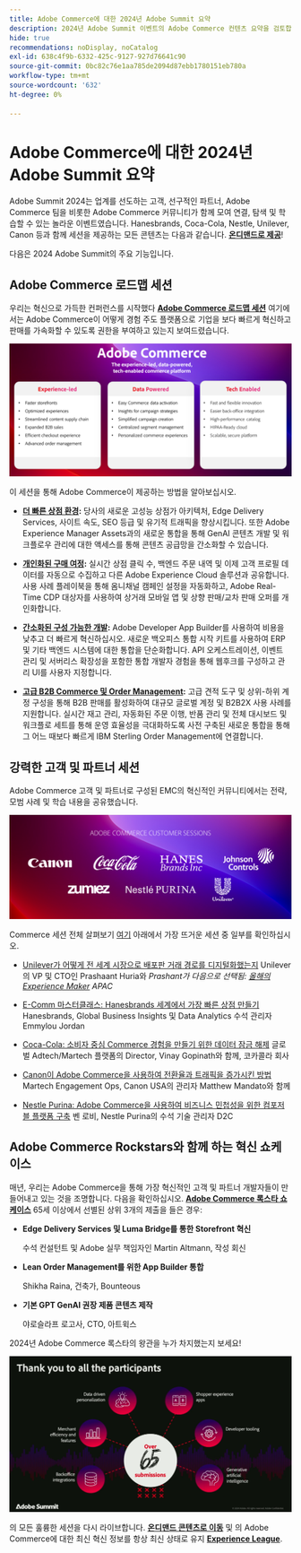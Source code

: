 ```yaml
---
title: Adobe Commerce에 대한 2024년 Adobe Summit 요약
description: 2024년 Adobe Summit 이벤트의 Adobe Commerce 컨텐츠 요약을 검토합니다.
hide: true
recommendations: noDisplay, noCatalog
exl-id: 638c4f9b-6332-425c-9127-927d76641c90
source-git-commit: 0bc82c76e1aa785de2094d87ebb1780151eb780a
workflow-type: tm+mt
source-wordcount: '632'
ht-degree: 0%

---
```


# Adobe Commerce에 대한 2024년 Adobe Summit 요약

Adobe Summit 2024는 업계를 선도하는 고객, 선구적인 파트너, Adobe Commerce 팀을 비롯한 Adobe Commerce 커뮤니티가 함께 모여 연결, 탐색 및 학습할 수 있는 놀라운 이벤트였습니다. Hanesbrands, Coca-Cola, Nestle, Unilever, Canon 등과 함께 세션을 제공하는 모든 콘텐츠는 다음과 같습니다. [**온디맨드로 제공**](https://business.adobe.com/summit/2024/sessions.html?Track=Commerce)!

다음은 2024 Adobe Summit의 주요 기능입니다.

## Adobe Commerce 로드맵 세션

우리는 혁신으로 가득한 컨퍼런스를 시작했다 [**Adobe Commerce 로드맵 세션**](https://business.adobe.com/summit/2024/sessions/adobe-commerce-2024-product-roadmap-review-s432.html) 여기에서는 Adobe Commerce이 어떻게 경험 주도 플랫폼으로 기업을 보다 빠르게 혁신하고 판매를 가속화할 수 있도록 권한을 부여하고 있는지 보여드렸습니다.

![컴퓨터의 스크린샷](../../assets/events/image1.png)

이 세션을 통해 Adobe Commerce이 제공하는 방법을 알아보십시오.

- **[더 빠른 상점 환경](https://experienceleague.adobe.com/developer/commerce/storefront/):** 당사의 새로운 고성능 상점가 아키텍처, Edge Delivery Services, 사이트 속도, SEO 등급 및 유기적 트래픽을 향상시킵니다. 또한 Adobe Experience Manager Assets과의 새로운 통합을 통해 GenAI 콘텐츠 개발 및 워크플로우 관리에 대한 액세스를 통해 콘텐츠 공급망을 간소화할 수 있습니다.

- **[개인화된 구매 여정](https://experienceleague.adobe.com/en/docs/commerce-admin/customers/customers-menu/personalize-scale):** 실시간 상점 클릭 수, 백엔드 주문 내역 및 이제 고객 프로필 데이터를 자동으로 수집하고 다른 Adobe Experience Cloud 솔루션과 공유합니다. 사용 사례 플레이북을 통해 옴니채널 캠페인 설정을 자동화하고, Adobe Real-Time CDP 대상자를 사용하여 상거래 모바일 앱 및 상향 판매/교차 판매 오퍼를 개인화합니다.

- **[간소화된 구성 가능한 개발](https://developer.adobe.com/commerce/extensibility/app-development/learning-path/):** Adobe Developer App Builder를 사용하여 비용을 낮추고 더 빠르게 혁신하십시오. 새로운 백오피스 통합 시작 키트를 사용하여 ERP 및 기타 백엔드 시스템에 대한 통합을 단순화합니다. API 오케스트레이션, 이벤트 관리 및 서버리스 확장성을 포함한 통합 개발자 경험을 통해 웹후크를 구성하고 관리 UI를 사용자 지정합니다.

- **[고급 B2B Commerce 및 Order Management](https://experienceleague.adobe.com/en/docs/commerce-admin/b2b/introduction):** 고급 견적 도구 및 상위-하위 계정 구성을 통해 B2B 판매를 활성화하여 대규모 글로벌 계정 및 B2B2X 사용 사례를 지원합니다. 실시간 재고 관리, 자동화된 주문 이행, 반품 관리 및 전체 대시보드 및 워크플로 세트를 통해 운영 효율성을 극대화하도록 사전 구축된 새로운 통합을 통해 그 어느 때보다 빠르게 IBM Sterling Order Management에 연결합니다.

## 강력한 고객 및 파트너 세션

Adobe Commerce 고객 및 파트너로 구성된 EMC의 혁신적인 커뮤니티에서는 전략, 모범 사례 및 학습 내용을 공유했습니다.

![자주색 배경에 로고 그룹](../../assets/events/image2.png)

Commerce 세션 전체 살펴보기 [여기](https://business.adobe.com/summit/2024/sessions.html?Track=Commerce) 아래에서 가장 뜨거운 세션 중 일부를 확인하십시오.

- [Unilever가 어떻게 전 세계 시장으로 배포판 거래 경로를 디지털화했는지](https://business.adobe.com/summit/2024/sessions/how-unilever-digitized-its-distributive-trade-rout-s430.html) Unilever의 VP 및 CTO인 Prashaant Huria와 *Prashant가 다음으로 선택됨: [올해의 Experience Maker](https://www.adobeexperienceawards.com/stories2024) APAC*

- [E-Comm 마스터클래스: Hanesbrands 세계에서 가장 빠른 상점 만들기](https://business.adobe.com/summit/2024/sessions/ecomm-masterclass-hanesbrands-creates-the-worlds-f-s435.html) Hanesbrands, Global Business Insights 및 Data Analytics 수석 관리자 Emmylou Jordan

- [Coca-Cola: 소비자 중심 Commerce 경험을 만들기 위한 데이터 잠금 해제](https://business.adobe.com/summit/2024/sessions/cocacola-unlocking-data-to-create-consumercentric-s434.html) 글로벌 Adtech/Martech 플랫폼의 Director, Vinay Gopinath와 함께, 코카콜라 회사

- [Canon이 Adobe Commerce을 사용하여 전환율과 트래픽을 증가시킨 방법](https://business.adobe.com/summit/2024/sessions/how-canon-increased-conversion-rates-and-traffic-u-s438.html) Martech Engagement Ops, Canon USA의 관리자 Matthew Mandato와 함께

- [Nestle Purina: Adobe Commerce을 사용하여 비즈니스 민첩성을 위한 컴포저블 플랫폼 구축](https://business.adobe.com/summit/2024/sessions/purina-takes-composable-commerce-approach-to-boost-s437.html) 벤 로비, Nestle Purina의 수석 기술 관리자 D2C

## Adobe Commerce Rockstars와 함께 하는 혁신 쇼케이스

매년, 우리는 Adobe Commerce을 통해 가장 혁신적인 고객 및 파트너 개발자들이 만들어내고 있는 것을 조명합니다. 다음을 확인하십시오. **[Adobe Commerce 록스타 쇼케이스](https://business.adobe.com/summit/2024/sessions/adobe-commerce-rockstar-showcase-s431.html)** 65세 이상에서 선별된 상위 3개의 제출을 들은 경우:

- **Edge Delivery Services 및 Luma Bridge를 통한 Storefront 혁신**

  수석 컨설턴트 및 Adobe 실무 책임자인 Martin Altmann, 작성 회신

- **Lean Order Management를 위한 App Builder 통합**

  Shikha Raina, 건축가, Bounteous

- **기본 GPT GenAI 권장 제품 콘텐츠 제작**

  야로슬라프 로고사, CTO, 아트윅스

2024년 Adobe Commerce 록스타의 왕관을 누가 차지했는지 보세요!

![흰색 텍스트와 아이콘이 있는 검은색 배경 스크린샷](../../assets/events/image3.png)

의 모든 훌륭한 세션을 다시 라이브합니다. **[온디맨드 콘텐츠로 이동](https://business.adobe.com/summit/2024/sessions.html?Track=Commerce)** 및 의 Adobe Commerce에 대한 최신 혁신 정보를 항상 최신 상태로 유지 [**Experience League**](https://experienceleague.adobe.com/en/docs/commerce-operations/release/latest).

